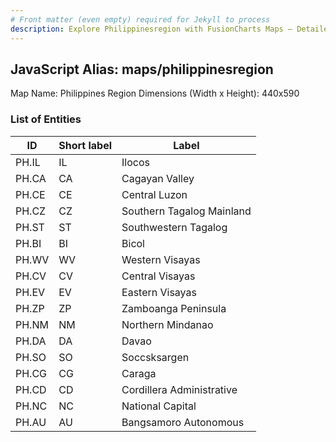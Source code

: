 ```yaml
---
# Front matter (even empty) required for Jekyll to process
description: Explore Philippinesregion with FusionCharts Maps – Detailed features for seamless integration. Try now & enhance your data visualization today! 
---
```


## JavaScript Alias: maps/philippinesregion

Map Name: Philippines Region
Dimensions (Width x Height): 440x590

### List of Entities

ID | Short label | Label
---|---|---|
PH.IL|IL|Ilocos
PH.CA|CA|Cagayan Valley
PH.CE|CE|Central Luzon
PH.CZ|CZ|Southern Tagalog Mainland
PH.ST|ST|Southwestern Tagalog
PH.BI|BI|Bicol
PH.WV|WV|Western Visayas
PH.CV|CV|Central Visayas
PH.EV|EV|Eastern Visayas
PH.ZP|ZP|Zamboanga Peninsula
PH.NM|NM|Northern Mindanao
PH.DA|DA|Davao
PH.SO|SO|Soccsksargen
PH.CG|CG|Caraga
PH.CD|CD|Cordillera Administrative
PH.NC|NC|National Capital
PH.AU|AU|Bangsamoro Autonomous
